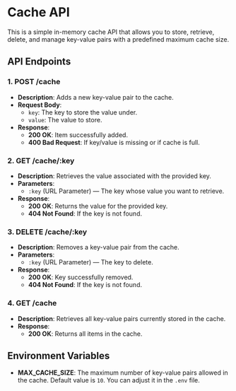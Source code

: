 # Cache API

This is a simple in-memory cache API that allows you to store, retrieve, delete, and manage key-value pairs with a predefined maximum cache size.

## API Endpoints

### 1. **POST /cache**
   - **Description**: Adds a new key-value pair to the cache.
   - **Request Body**: 
     - `key`: The key to store the value under.
     - `value`: The value to store.
   - **Response**:
     - **200 OK**: Item successfully added.
     - **400 Bad Request**: If key/value is missing or if cache is full.

### 2. **GET /cache/:key**
   - **Description**: Retrieves the value associated with the provided key.
   - **Parameters**:
     - `:key` (URL Parameter) — The key whose value you want to retrieve.
   - **Response**:
     - **200 OK**: Returns the value for the provided key.
     - **404 Not Found**: If the key is not found.

### 3. **DELETE /cache/:key**
   - **Description**: Removes a key-value pair from the cache.
   - **Parameters**:
     - `:key` (URL Parameter) — The key to delete.
   - **Response**:
     - **200 OK**: Key successfully removed.
     - **404 Not Found**: If the key is not found.

### 4. **GET /cache**
   - **Description**: Retrieves all key-value pairs currently stored in the cache.
   - **Response**:
     - **200 OK**: Returns all items in the cache.

## Environment Variables

- **MAX_CACHE_SIZE**: The maximum number of key-value pairs allowed in the cache. Default value is `10`. You can adjust it in the `.env` file.

